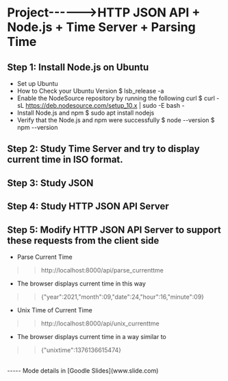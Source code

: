 Project------>HTTP JSON API + Node.js + Time Server + Parsing Time
======
## Step 1: Install Node.js on Ubuntu
* Set up Ubuntu
* How to Check your Ubuntu Version
$ lsb_release -a
* Enable the NodeSource repository by running the following curl
$ curl -sL https://deb.nodesource.com/setup_10.x | sudo -E bash -
* Install Node.js and npm
$ sudo apt install nodejs
* Verify that the Node.js and npm were successfully
$ node --version
$ npm --version
## Step 2: Study Time Server and try to display current time in ISO format.
## Step 3: Study JSON
## Step 4: Study HTTP JSON API Server
## Step 5: Modify HTTP JSON API Server to support these requests from the client side
* Parse Current Time

>> http://localhost:8000/api/parse_currenttme
    
* The browser displays current time in this way

>> {"year":2021,"month":09,"date":24,"hour":16,"minute":09}
    
* Unix Time of Current Time

>> http://localhost:8000/api/unix_currenttme
    
* The browser displays current time in a way similar to

>> {"unixtime":1376136615474}

<br/>
-----
Mode details in [Goodle Slides](www.slide.com)
